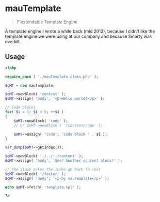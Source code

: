 # mauTemplate

> Flextendable Template Engine

A template engine I wrote a while back (mid 2012), because I didn't like the template engine we were using at our company and because Smarty was overkill.

## Usage

```php
<?php

require_once ( './mauTemplate.class.php' );

$oMT = new mauTemplate;

$oMT->newBlock( 'content' );
$oMT->assign( 'body', '<p>Hello world!</p>' );

// Code blocks
for( $i = 1; $i < 5; ++$i )
{
	$oMT->newBlock( 'code' );
	// or $oMT->newBlock ( '/content/code' );

	$oMT->assign( 'code', 'code block ' . $i );
}

var_dump($oMT->getIndex());

$oMT->newBlock( './../../content' );
$oMT->assign( 'body', 'See? Another content block!' );

// The slash makes the index go back to root
$oMT->newBlock( '/footer' );
$oMT->assign( 'body', '<p>by mauTemplate</p>' );

echo $oMT->fetch( 'template.tpl' );

?>
```
